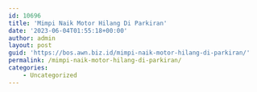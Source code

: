 ```yaml
---
id: 10696
title: 'Mimpi Naik Motor Hilang Di Parkiran'
date: '2023-06-04T01:55:18+00:00'
author: admin
layout: post
guid: 'https://bos.awn.biz.id/mimpi-naik-motor-hilang-di-parkiran/'
permalink: /mimpi-naik-motor-hilang-di-parkiran/
categories:
    - Uncategorized
---
```


